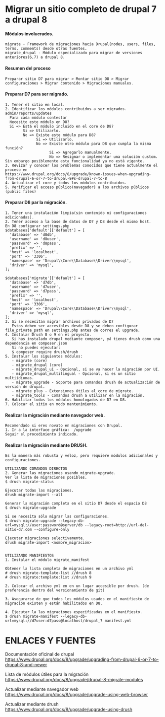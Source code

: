 Migrar un sitio completo de drupal 7 a drupal 8
========
#### Módulos involucrados.
```
migrate - Framework de migraciones hacia Drupal(nodes, users, files, terms, comments) desde otras fuentes.
migrate_drupal - Módulo especializado para migrar de versiones anteriores(6,7) a drupal 8.
```

#### Resumen del proceso
```
Preparar sitio D7 para migrar > Montar sitio D8 > Migrar configuraciones > Migrar contenido > Migraciones manuales.
```

#### Preparar D7 para ser migrado.
```
1. Tener el sitio en local.
2. Identificar los módulos contribuidos a ser migrados.
admin/reports/updates
  Para cada módulo contestar
  Necesito este módulo en D8?
  Si => Está el módulo incluido en el core de D8?
        Si => Utilizarlo.
        No => Existe este módulo para D8?
              Si => Utilizarlo.
              No => Existe otro módulo para D8 que cumpla la misma función?
                    Si => Agregarlo manualmente.
                    No => Resignar o implementar una solución custom. Sin embargo posiblemente esta funcionalidad ya no está vigente.
3. Revizar y conocer los problemas conocidos que tiene actualmente el proceso en 
https://www.drupal.org/docs/8/upgrade/known-issues-when-upgrading-from-drupal-6-or-7-to-drupal-8#s-drupal-7-to-8
4. Actualizar el core y todos los módulos contribuidos.
5. Verificar el acceso público(navegador) a los archivos públicos (public files)
```

#### Preparar D8 par la migración.
```
1. Tener una instalación limpia(sin contenido ni configuraciones adicionadas).
2. Tener acceso a la base de datos de D7 y D8 desde el mismo host.
En D8 configurar settings.php
$databases['default']['default'] = [
  'database' => 'd8db',
  'username' => 'd8user',
  'password' => 'd8pass',
  'prefix' => '',
  'host' => 'localhost',
  'port' => '3306',
  'namespace' => 'Drupal\\Core\\Database\\Driver\\mysql',
  'driver' => 'mysql',
];

$databases['migrate']['default'] = [
  'database' => 'd7db',
  'username' => 'd7user',
  'password' => 'd7pass',
  'prefix' => '',
  'host' => 'localhost',
  'port' => '3306',
  'namespace' => 'Drupal\\Core\\Database\\Driver\\mysql',
  'driver' => 'mysql',
];
3. Si se necesitan migrar archivos privados de D7
   Estos deben ser accesibles desde D8 y se deben configurar file_private_path en settings.php antes de corres el upgrade.
4. Instalar Drush 8 o 9 en el proyecto.
   Si has instalado drupal mediante composer, yá tienes drush como una dependencia en composer.json  
   Si nó puedes ejecutar:
   $ composer require drush/drush
5. Instalar los siguientes módulos:
   - migrate (core)
   - migrate_drupal (core)
   - migrate_drupal_ui - Opcional, si se va hacer la migración por UI.
   - migrate_drupal_multilingual - Opcional, si es un sitio multiidiomas.
   - migrate_upgrade - Soporte para comandos drush de actualización de versión de drupal.
   - migrate_plus - Extensiones útiles al core de migrate.
   - migrate_tools - Comandos drush a utilizar en la migración.  
6. Habilitar todos los módulos homologados de D7 en D8.
7. Colocar el sitio en modo mantenimiento.
```

#### Realizar la migración mediante navegador web.
```
Recomendado si eres novato en migraciones con Drupal.
1. Ir a la interface gráfica:  /upgrade
Seguir el procedimiento indicado.
```

#### Realizar la migración mediante DRUSH.
```
Es la manera más robusta y veloz, pero requiere módulos adicionales y configuraciones.

UTILIZANDO COMANDOS DIRECTOS
2. Generar las migraciones usando migrate-upgrade.
Ver la lista de migraciones posibles.
$ drush migrate-status

Ejecutar todas las migraciones.
drush migrate-import --all 

Generar la migración completa en el sitio D7 desde el espacio D8 
$ drush migrate-upgrade

Si se necesita sólo migrar las configuraciones.
$ drush migrate-upgrade --legacy-db-url=mysql://user:password@server/db --legacy-root=http://url-del-sitio-d7.com --configure-only 

Ejecutar migraciones selectivamente. 
drush migrate-import <nombre_migración>
 

UTILIZANDO MANIFIESTOS 
1. Instalar el módulo migrate_manifest

Obtener la lista completa de migraciones en un archivo yml
# drush migrate-template-list //drush 8
# drush migrate:template:list //drush 9

2. Colocar el archivo yml en en un lugar accesible por drush. (de preferencia dentro del versionamiento de git)

3. Asegurarse de que todos los módulos usados en el manifiesto de migración existen y están habilitados en D8.

4. Ejecutar la las migraciones especificadas en el manifiesto.
$ drush migrate-manifest --legacy-db-url=mysql://d7user:d7pass@localhost/drupal_7 manifest.yml 
```


ENLACES Y FUENTES
=================
Documentación oficinal de drupal
https://www.drupal.org/docs/8/upgrade/upgrading-from-drupal-6-or-7-to-drupal-8-and-newer

Lista de módulos útiles para la migración
https://www.drupal.org/docs/8/upgrade/drupal-8-migrate-modules

Actualizar mediante navegador web
https://www.drupal.org/docs/8/upgrade/upgrade-using-web-browser

Actualizar mediante drush
https://www.drupal.org/docs/8/upgrade/upgrade-using-drush

